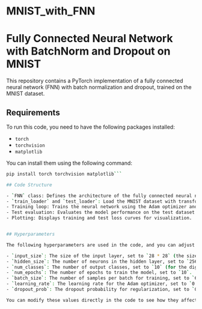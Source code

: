 # MNIST_with_FNN
# Fully Connected Neural Network with BatchNorm and Dropout on MNIST

This repository contains a PyTorch implementation of a fully connected neural network (FNN) with batch normalization and dropout, trained on the MNIST dataset.

## Requirements

To run this code, you need to have the following packages installed:

- `torch`
- `torchvision`
- `matplotlib`

You can install them using the following command:

```bash
pip install torch torchvision matplotlib```

## Code Structure

- `FNN` class: Defines the architecture of the fully connected neural network with a hidden layer, batch normalization, and dropout.
- `train_loader` and `test_loader`: Load the MNIST dataset with transformations such as normalization.
- Training loop: Trains the neural network using the Adam optimizer and CrossEntropyLoss.
- Test evaluation: Evaluates the model performance on the test dataset.
- Plotting: Displays training and test loss curves for visualization.


## Hyperparameters

The following hyperparameters are used in the code, and you can adjust them to experiment with different configurations:

- `input_size`: The size of the input layer, set to `28 * 28` (the size of flattened MNIST images).
- `hidden_size`: The number of neurons in the hidden layer, set to `256`.
- `num_classes`: The number of output classes, set to `10` (for the digits 0-9).
- `num_epochs`: The number of epochs to train the model, set to `10`.
- `batch_size`: The number of samples per batch for training, set to `64`.
- `learning_rate`: The learning rate for the Adam optimizer, set to `0.001`.
- `dropout_prob`: The dropout probability for regularization, set to `0.5`.

You can modify these values directly in the code to see how they affect the model's performance.
